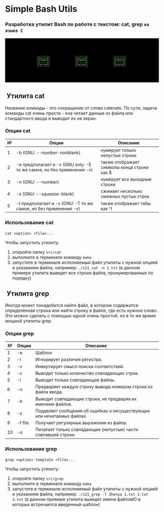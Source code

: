 # Simple Bash Utils

### Разработка утилит Bash по работе с текстом: cat, grep `на языке C`

![](img/kitty.png "cat")

##  Утилита cat
Название команды - это сокращениe от слова catenate. По сути, задача команды cat очень проста - она читает данные из файла или стандартного ввода и выводит их на экран.

### Опции cat

| № | Опции | Описание |
| ------ | ------ | ------ |
| 1 | -b (GNU: --number-nonblank) | нумерует только непустые строки |
| 2 | -e предполагает и -v (GNU only: -E то же самое, но без применения -v) | также отображает символы конца строки как $  |
| 3 | -n (GNU: --number) | нумерует все выходные строки |
| 4 | -s (GNU: --squeeze-blank) | сжимает несколько смежных пустых строк |
| 5 | -t предполагает и -v (GNU: -T то же самое, но без применения -v) | также отображает табы как ^I |

### Использование cat
`cat <option> <file>...`

Чтобы запустить утилиту:
1. откройте папку `src/cat`
1. выполните в терминале команду `make`
1. запустите в терминале исполняемый файл утилиты с нужной опцией и указанием файла, например: `./s21_cat -n 1.txt` (в данном примере утилита выведет все строки файла, пронумерованные по порядку)

##  Утилита grep
Иногда может понадобится найти файл, в котором содержится определённая строка или найти строку в файле, где есть нужное слово. Это можно сделать с помощью одной очень простой, но в то же время мощной утилиты grep.

### Опции grep

| № | Опции | Описание |
| ------ | ------ | ------ |
| 1 | -e | Шаблон |
| 2 | -i | Игнорирует различия регистра.  |
| 3 | -v | Инвертирует смысл поиска соответствий. |
| 4 | -c | Выводит только количество совпадающих строк. |
| 5 | -l | Выводит только совпадающие файлы.  |
| 6 | -n | Предваряет каждую строку вывода номером строки из файла ввода. |
| 7 | -h | Выводит совпадающие строки, не предваряя их именами файлов. |
| 8 | -s | Подавляет сообщения об ошибках о несуществующих или нечитаемых файлах. |
| 9 | -f file | Получает регулярные выражения из файла. |
| 10 | -o | Печатает только совпадающие (непустые) части совпавшей строки. |

### Использование grep
`grep <option> template <file>...`

Чтобы запустить утилиту:
1. откройте папку `src/grep`
1. выполните в терминале команду `make`
1. запустите в терминале исполняемый файл утилиты с нужной опцией и указанием файла, например: `./s21_grep -l Zhenya 1.txt 2.txt 3.txt` (в данном примере утилита выведет имена файловЮ в которых встречается введенный шаблон)
